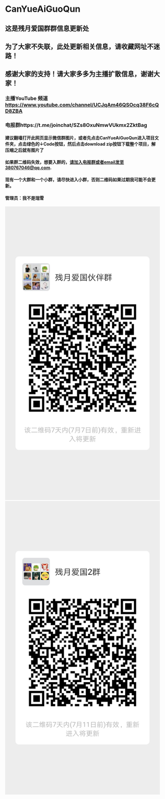 # CanYueAiGuoQun
## 这是残月爱国群群信息更新处
## 为了大家不失联，此处更新相关信息，请收藏网址不迷路！
## 感谢大家的支持！请大家多多为主播扩散信息，谢谢大家！
### 主播YouTube 频道 https://www.youtube.com/channel/UCJqAm46QSOcq38F6cQD8ZBA
### 电报群https://t.me/joinchat/SZs8OxuNmwVUkmx2ZktBag
#### 建议翻墙打开此网页显示微信群图片，或者先点击CanYueAiGuoQun进入项目文件夹，点击绿色的↓Code按钮，然后点击download zip按钮下载整个项目，解压缩之后就有图片了
#### 如果群二维码失效，想要入群的，请加入电报群或者email发至380767046@qq.com.
#### 现有一个大群和一个小群，请尽快进入小群，否则二维码如果过期我可能不会更新。
#### 管理员：我不是瑞雪
![大群二维码](https://github.com/ZHAO-Fengnian/CanYueAiGuoQun/blob/master/Wechat_group.jpg)
![小群二维码](https://github.com/ZHAO-Fengnian/CanYueAiGuoQun/blob/master/Group_new.png)
